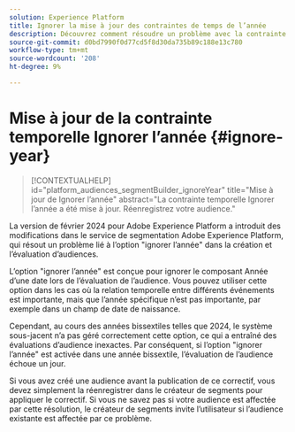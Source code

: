 ```yaml
---
solution: Experience Platform
title: Ignorer la mise à jour des contraintes de temps de l’année
description: Découvrez comment résoudre un problème avec la contrainte d’année ignorée.
source-git-commit: d0bd7990f0d77cd5f8d30da735b89c188e13c780
workflow-type: tm+mt
source-wordcount: '208'
ht-degree: 9%

---
```



# Mise à jour de la contrainte temporelle Ignorer l’année {#ignore-year}

>[!CONTEXTUALHELP]
>id="platform_audiences_segmentBuilder_ignoreYear"
>title="Mise à jour de Ignorer l’année"
>abstract="La contrainte temporelle Ignorer l’année a été mise à jour. Réenregistrez votre audience."

La version de février 2024 pour Adobe Experience Platform a introduit des modifications dans le service de segmentation Adobe Experience Platform, qui résout un problème lié à l’option &quot;ignorer l’année&quot; dans la création et l’évaluation d’audiences.

L’option &quot;ignorer l’année&quot; est conçue pour ignorer le composant Année d’une date lors de l’évaluation de l’audience. Vous pouvez utiliser cette option dans les cas où la relation temporelle entre différents événements est importante, mais que l’année spécifique n’est pas importante, par exemple dans un champ de date de naissance.

Cependant, au cours des années bissextiles telles que 2024, le système sous-jacent n’a pas géré correctement cette option, ce qui a entraîné des évaluations d’audience inexactes. Par conséquent, si l’option &quot;ignorer l’année&quot; est activée dans une année bissextile, l’évaluation de l’audience échoue un jour.

Si vous avez créé une audience avant la publication de ce correctif, vous devez simplement la réenregistrer dans le créateur de segments pour appliquer le correctif. Si vous ne savez pas si votre audience est affectée par cette résolution, le créateur de segments invite l’utilisateur si l’audience existante est affectée par ce problème.

